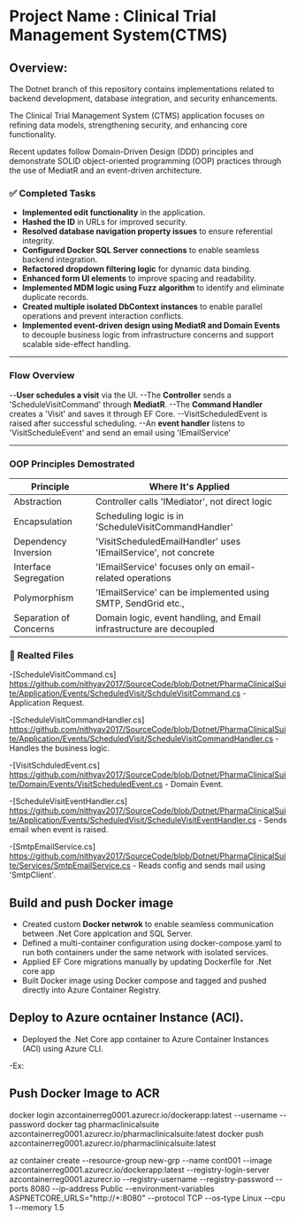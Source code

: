 # Project Name : Clinical Trial Management System(CTMS)
## Overview: 
The Dotnet branch of this repository contains implementations related to backend development, database integration, and security enhancements.

The Clinical Trial Management System (CTMS) application focuses on refining data models, strengthening security, and enhancing core functionality.

Recent updates follow Domain-Driven Design (DDD) principles and demonstrate SOLID object-oriented programming (OOP) practices through the use of MediatR and an event-driven architecture.

### **✅ Completed Tasks**
- **Implemented edit functionality** in the application.
- **Hashed the ID** in URLs for improved security.
- **Resolved database navigation property issues** to ensure referential integrity.
- **Configured Docker SQL Server connections** to enable seamless backend integration.
- **Refactored dropdown filtering logic** for dynamic data binding.
- **Enhanced form UI elements** to improve spacing and readability.
- **Implemented MDM logic using Fuzz algorithm** to identify and eliminate duplicate records.
- **Created multiple isolated DbContext instances** to enable parallel operations and prevent interaction conflicts.
- **Implemented event-driven design using MediatR and Domain Events** to decouple business logic from infrastructure concerns and support scalable side-effect handling.


---
### Flow Overview
--**User schedules a visit** via the UI.
--The **Controller** sends a 'ScheduleVisitCommand' through **MediatR**.
--The **Command Handler** creates a 'Visit' and saves it through EF Core.
--VisitScheduledEvent is raised after successful scheduling.
--An **event handler** listens to 'VisitScheduleEvent' and send an email using 'IEmailService'

---
### OOP Principles Demostrated
|Principle                     |Where It's Applied                                                        | 
|------------------------------|--------------------------------------------------------------------------|
|Abstraction                   |Controller calls 'IMediator', not direct logic                            |
|Encapsulation                 |Scheduling logic is in 'ScheduleVisitCommandHandler'                      |
|Dependency Inversion          |'VisitScheduledEmailHandler' uses 'IEmailService', not concrete           |
|Interface Segregation         |'IEmailService' focuses only on email-related operations                  |
|Polymorphism                  |'IEmailService' can be implemented using SMTP, SendGrid etc.,             |
|Separation of Concerns        |Domain logic, event handling, and Email infrastructure are decoupled      |

### 📁 Realted Files
-[ScheduleVisitCommand.cs] https://github.com/nithyav2017/SourceCode/blob/Dotnet/PharmaClinicalSuite/Application/Events/ScheduledVisit/SchduleVisitCommand.cs - Application Request.

-[ScheduleVisitCommandHandler.cs] https://github.com/nithyav2017/SourceCode/blob/Dotnet/PharmaClinicalSuite/Application/Events/ScheduledVisit/ScheduleVisitCommandHandler.cs   - Handles the business logic.

-[VisitSchduledEvent.cs] https://github.com/nithyav2017/SourceCode/blob/Dotnet/PharmaClinicalSuite/Domain/Events/VisitScheduledEvent.cs - Domain Event.

-[ScheduleVisitEventHandler.cs] https://github.com/nithyav2017/SourceCode/blob/Dotnet/PharmaClinicalSuite/Application/Events/ScheduledVisit/ScheduleVisitEventHandler.cs  - Sends email when event is raised.

-[SmtpEmailService.cs] https://github.com/nithyav2017/SourceCode/blob/Dotnet/PharmaClinicalSuite/Services/SmtpEmailService.cs - Reads config and sends mail using 'SmtpClient'. 

## Build and push Docker image
- Created custom **Docker netwrok** to enable seamless communication between .Net Core applcation and SQL Server.
- Defined a multi-container configuration using docker-compose.yaml to run both containers under the same network with isolated services.
- Applied EF Core migrations manually by updating Dockerfile for .Net core app  
- Built Docker image using Docker compose and tagged and pushed directly into Azure Container Registry.
## Deploy to Azure ocntainer Instance (ACI).
- Deployed the .Net Core app container to Azure Container Instances (ACI) using Azure CLI.

-Ex: 
## Push Docker Image to ACR
docker login azcontainerreg0001.azurecr.io/dockerapp:latest --username <acr-username> --password <acr-password>
docker tag pharmaclinicalsuite azcontainerreg0001.azurecr.io/pharmaclinicalsuite:latest
docker push azcontainerreg0001.azurecr.io/pharmaclinicalsuite:latest

az container create --resource-group new-grp --name cont001 --image azcontainerreg0001.azurecr.io/dockerapp:latest --registry-login-server azcontainerreg0001.azurecr.io 
                    --registry-username <admin-username> --registry-password <admin-password> --ports 8080 --ip-address Public 
                    --environment-variables ASPNETCORE_URLS="http://+:8080" 
                    --protocol TCP --os-type Linux --cpu 1 --memory 1.5






